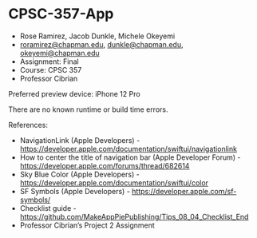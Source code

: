 # CPSC-357-App

* Rose Ramirez, Jacob Dunkle, Michele Okeyemi
* roramirez@chapman.edu, dunkle@chapman.edu, okeyemi@chapman.edu
* Assignment: Final
* Course: CPSC 357
* Professor Cibrian

Preferred preview device: iPhone 12 Pro

There are no known runtime or build time errors.

References:
* NavigationLink (Apple Developers) - https://developer.apple.com/documentation/swiftui/navigationlink
* How to center the title of navigation bar (Apple Developer Forum) - https://developer.apple.com/forums/thread/682614
* Sky Blue Color (Apple Developers) - https://developer.apple.com/documentation/swiftui/color
* SF Symbols (Apple Developers) - https://developer.apple.com/sf-symbols/
* Checklist guide - https://github.com/MakeAppPiePublishing/Tips_08_04_Checklist_End
* Professor Cibrian’s Project 2 Assignment

